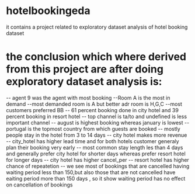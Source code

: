 # hotelbookingeda
it contains a project related to exploratory dataset analysis of hotel booking dataset

# the conclusion which where derived from this project are after doing exploratory dataset analysis is:


-- agent 9 was the agent with most booking
--Room A is the most in demand
--most demanded room is A but better adr room is H,G,C
--most customers preferred BB
--  61 percent booking done in city hotel and 39 percent booking in resort hotel
-- top channel is ta/to and undefined is less important channel
--  august is highest booking whereas january is lowest
--  portugal is the topmost country from which guests are booked
--  mostly people stay in the hotel from 3 to 14 days
--  city hotel makes more revenue
-- city_hotel has higher lead time and for both hotels customer generaly plan their booking very early
-- most common stay length les than 4 days and generally prefer city hotel for shorter days whereas prefer resort hotel for longer days
-- city hotel has higher cancel_per
--  resort hotel has higher chance of repeatetion
--  we see most of bookings that are cancelled having waiting period less than 150,but also those that are not cancelled have eaiting period more than 150 days , so it show waiting period has no effect on cancellation of bookings
